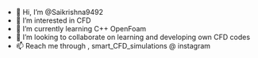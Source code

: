 - 👋 Hi, I’m @Saikrishna9492
- 👀 I’m interested in CFD
- 🌱 I’m currently learning C++ OpenFoam
- 💞️ I’m looking to collaborate on learning and developing own CFD codes
- 📫 Reach me through , smart_CFD_simulations @ instagram 

 
